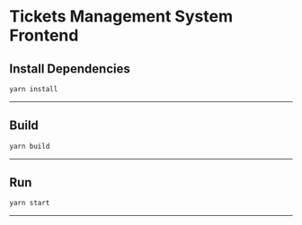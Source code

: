 # Tickets Management System Frontend

## Install Dependencies
```bash
yarn install
```
---

## Build
```bash
yarn build
```
---

## Run
```bash
yarn start
```
---
